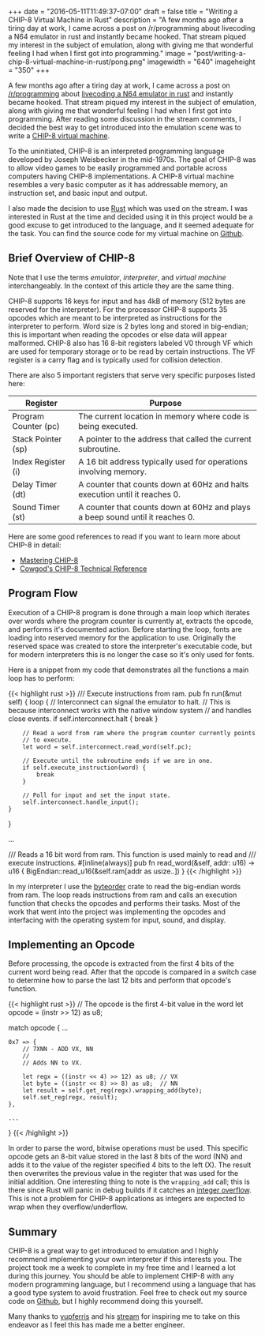 +++
date = "2016-05-11T11:49:37-07:00"
draft = false
title = "Writing a CHIP-8 Virtual Machine in Rust"
description = "A few months ago after a tiring day at work, I came across a post on /r/programming about livecoding a N64 emulator in rust and instantly became hooked. That stream piqued my interest in the subject of emulation, along with giving me that wonderful feeling I had when I first got into programming."
image = "post/writing-a-chip-8-virtual-machine-in-rust/pong.png"
imagewidth = "640"
imageheight = "350"
+++

A few months ago after a tiring day at work, I came across a post on
[/r/programming](https://www.reddit.com/r/programming/) about
[livecoding a N64 emulator in rust](https://www.reddit.com/r/programming/comments/41bo7h/ive_started_livecoding_an_n64_emulator_in_rust/)
and instantly became hooked. That stream piqued my interest in the subject
of emulation, along with giving me that wonderful feeling I had when I first got into programming.
After reading some discussion in the stream comments, I decided the best way to get introduced into
the emulation scene was to write a [CHIP-8 virtual machine](https://en.wikipedia.org/wiki/CHIP-8).

To the uninitiated, CHIP-8 is an interpreted programming language developed by Joseph Weisbecker
in the mid-1970s. The goal of CHIP-8 was to allow video games to be easily programmed and portable
across computers having CHIP-8 implementations. A CHIP-8 virtual machine resembles a very basic computer as it has
addressable memory, an instruction set, and basic input and output.

I also made the decision to use [Rust](https://www.rust-lang.org/) which was used on the stream.
I was interested in Rust at the time and decided using it in this project would be a good excuse to
get introduced to the language, and it seemed adequate for the task. You can find the source code for my virtual machine
on [Github](https://github.com/Reshurum/notch).

<!--more-->

## Brief Overview of CHIP-8

Note that I use the terms _emulator_, _interpreter_, and _virtual machine_ interchangeably. In the context of
this article they are the same thing.

CHIP-8 supports 16 keys for input and has 4kB of memory (512 bytes are reserved for the interpreter). For the processor
CHIP-8 supports 35 opcodes which are meant to be interpreted as instructions for the interpreter to perform.
Word size is 2 bytes long and stored in big-endian; this is important when reading the opcodes
or else data will appear malformed. CHIP-8 also has 16 8-bit registers labeled V0 through VF which are used for
temporary storage or to be read by certain instructions. The VF register is a carry flag and is typically used for
collision detection.

There are also 5 important registers that serve very specific purposes listed here:

| Register             | Purpose                                                                       |
| ---------------------|-------------------------------------------------------------------------------|
| Program Counter (pc) | The current location in memory where code is being executed.                  |
| Stack Pointer (sp)   | A pointer to the address that called the current subroutine.                  |
| Index Register (i)   | A 16 bit address typically used for operations involving memory.              |
| Delay Timer (dt)     | A counter that counts down at 60Hz and halts execution until it reaches 0.    |
| Sound Timer (st)     | A counter that counts down at 60Hz and plays a beep sound until it reaches 0. |

Here are some good references to read if you want to learn more about CHIP-8 in detail:

* [Mastering CHIP-8](http://mattmik.com/files/chip8/mastering/chip8.html)
* [Cowgod's CHIP-8 Technical Reference](http://devernay.free.fr/hacks/chip8/C8TECH10.HTM)

## Program Flow

Execution of a CHIP-8 program is done through a main loop which iterates over words where the program counter is
currently at, extracts the opcode, and performs it's documented action. Before starting the loop, fonts are loading
into reserved memory for the application to use. Originally the reserved space was created to store the interpreter's
executable code, but for modern interpreters this is no longer the case so it's only used for fonts.

Here is a snippet from my code that demonstrates all the functions a main loop has to perform:

{{< highlight rust >}}
/// Execute instructions from ram.
pub fn run(&mut self) {
    loop {
        // Interconnect can signal the emulator to halt.
        // This is because interconnect works with the native window system
        // and handles close events.
        if self.interconnect.halt {
            break
        }

        // Read a word from ram where the program counter currently points
        // to execute.
        let word = self.interconnect.read_word(self.pc);

        // Execute until the subroutine ends if we are in one.
        if self.execute_instruction(word) {
            break
        }

        // Poll for input and set the input state.
        self.interconnect.handle_input();
    }
}

...

/// Reads a 16 bit word from ram. This function is used mainly to read and
/// execute instructions.
#[inline(always)]
pub fn read_word(&self, addr: u16) -> u16 {
    BigEndian::read_u16(&self.ram[addr as usize..])
}
{{< /highlight >}}

In my interpreter I use the [byteorder](https://crates.io/crates/byteorder) crate to read the big-endian words
from ram. The loop reads instructions from ram and calls an execution function that checks the opcodes
and performs their tasks. Most of the work that went into the project was implementing the opcodes and interfacing
with the operating system for input, sound, and display.

## Implementing an Opcode

Before processing, the opcode is extracted from the first 4 bits of the current word being read. After that the opcode
is compared in a switch case to determine how to parse the last 12 bits and perform that opcode's function.

{{< highlight rust >}}
// The opcode is the first 4-bit value in the word
let opcode = (instr >> 12) as u8;

match opcode {
    ...

    0x7 => {
        // 7XNN - ADD VX, NN
        //
        // Adds NN to VX.

        let regx = ((instr << 4) >> 12) as u8; // VX
        let byte = ((instr << 8) >> 8) as u8;  // NN
        let result = self.get_reg(regx).wrapping_add(byte);
        self.set_reg(regx, result);
    },

    ...
}
{{< /highlight >}}

In order to parse the word, bitwise operations must be used. This specific opcode gets an 8-bit value stored in the
last 8 bits of the word (NN) and adds it to the value of the register specified 4 bits to the left (X). The result then
overwrites the previous value in the register that was used for the initial addition. One interesting thing to note is
the `wrapping_add` call; this is there since Rust will panic in debug builds if it catches an
[integer overflow](https://en.wikipedia.org/wiki/Integer_overflow). This is not a problem for CHIP-8 applications as
integers are expected to wrap when they overflow/underflow.

## Summary

CHIP-8 is a great way to get introduced to emulation and I highly recommend implementing your own interpreter if this
interests you. The project took me a week to complete in my free time and I learned a lot during this journey.
You should be able to implement CHIP-8 with any modern programming language, but I recommend using a
language that has a good type system to avoid frustration. Feel free to check out my source code on
[Github](https://github.com/Reshurum/notch), but I highly recommend doing this yourself.

Many thanks to [yupferris](https://github.com/yupferris) and his [stream](https://www.twitch.tv/ferrisstreamsstuff) for
inspiring me to take on this endeavor as I feel this has made me a better engineer.
